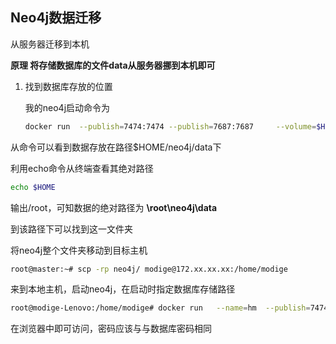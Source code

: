 ## Neo4j数据迁移

从服务器迁移到本机

**原理 将存储数据库的文件data从服务器挪到本机即可**

1. 找到数据库存放的位置

   我的neo4j启动命令为

   ```bash
   docker run  --publish=7474:7474 --publish=7687:7687     --volume=$HOME/neo4j/data:/data     --rm -d neo4j
   ```

从命令可以看到数据存放在路径$HOME/neo4j/data下

利用echo命令从终端查看其绝对路径

```bash
echo $HOME
```

输出/root，可知数据的绝对路径为 **\root\neo4j\data**

到该路径下可以找到这一文件夹

将neo4j整个文件夹移动到目标主机

```bash
root@master:~# scp -rp neo4j/ modige@172.xx.xx.xx:/home/modige
```

来到本地主机，启动neo4j，在启动时指定数据库存储路径

```bash
root@modige-Lenovo:/home/modige# docker run   --name=hm  --publish=7474:7474 --publish=7687:7687     --volume=/home/modige/neo4j/data:/data     --rm -d neo4j
```

在浏览器中即可访问，密码应该与与数据库密码相同